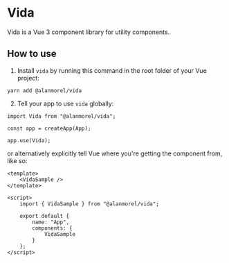 # Vida

Vida is a Vue 3 component library for utility components.

## How to use

1. Install `vida` by running this command in the root folder of your Vue project:

```
yarn add @alanmorel/vida
```

2. Tell your app to use `vida` globally:

```
import Vida from "@alanmorel/vida";

const app = createApp(App);

app.use(Vida);
```

or alternatively explicitly tell Vue where you're getting the component from, like so:

```
<template>
    <VidaSample />
</template>

<script>
    import { VidaSample } from "@alanmorel/vida";

    export default {
        name: "App",
        components: {
            VidaSample
        }
    };
</script>
```
